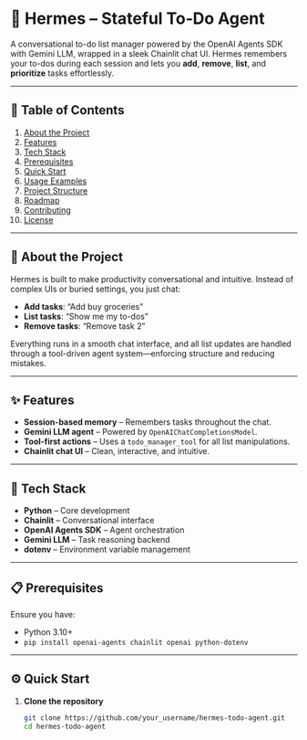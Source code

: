 # 📝 Hermes – Stateful To‑Do Agent

A conversational to-do list manager powered by the OpenAI Agents SDK with Gemini LLM, wrapped in a sleek Chainlit chat UI. Hermes remembers your to-dos during each session and lets you **add**, **remove**, **list**, and **prioritize** tasks effortlessly.

---

## 🚀 Table of Contents

1. [About the Project](#about-the-project)  
2. [Features](#features)  
3. [Tech Stack](#tech-stack)  
4. [Prerequisites](#prerequisites)  
5. [Quick Start](#quick-start)  
6. [Usage Examples](#usage-examples)  
7. [Project Structure](#project-structure)  
8. [Roadmap](#roadmap)  
9. [Contributing](#contributing)  
10. [License](#license)  

---

## 📌 About the Project

Hermes is built to make productivity conversational and intuitive. Instead of complex UIs or buried settings, you just chat:

- **Add tasks**: “Add buy groceries”  
- **List tasks**: “Show me my to-dos”  
- **Remove tasks**: “Remove task 2”  

Everything runs in a smooth chat interface, and all list updates are handled through a tool-driven agent system—enforcing structure and reducing mistakes.

---

## ✨ Features

- **Session-based memory** – Remembers tasks throughout the chat.  
- **Gemini LLM agent** – Powered by `OpenAIChatCompletionsModel`.  
- **Tool-first actions** – Uses a `todo_manager_tool` for all list manipulations.  
- **Chainlit chat UI** – Clean, interactive, and intuitive.

---

## 🧰 Tech Stack

- **Python** – Core development  
- **Chainlit** – Conversational interface  
- **OpenAI Agents SDK** – Agent orchestration  
- **Gemini LLM** – Task reasoning backend  
- **dotenv** – Environment variable management  

---

## 📋 Prerequisites

Ensure you have:

- Python 3.10+  
- `pip install openai-agents chainlit openai python-dotenv`

---

## ⚙️ Quick Start

1. **Clone the repository**  
   ```bash
   git clone https://github.com/your_username/hermes-todo-agent.git
   cd hermes-todo-agent
